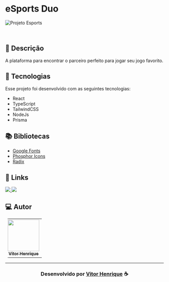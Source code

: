 # eSports Duo

![Projeto Esports](https://user-images.githubusercontent.com/85037374/191056144-dca26746-0e16-4eae-bf56-2232c64bf65b.png)

<br>

## 📝 Descrição 

A plataforma para encontrar o parceiro perfeito para jogar seu jogo favorito.


## 🚀 Tecnologias

Esse projeto foi desenvolvido com as seguintes tecnologias:

- React
- TypeScript
- TailwindCSS
- NodeJs
- Prisma

## 📚 Bibliotecas

- [Google Fonts](https://fonts.google.com/)
- [Phosphor Icons](https://phosphoricons.com/)
- [Radix](https://www.radix-ui.com/)

## 🔗 Links

<p align="left">
 
 <a href="https://www.linkedin.com/in/vitor-henrique-130b46159/" alt="Linkedin">
  <img src="https://img.shields.io/badge/-Linkedin-0A66C2?style=for-the-badge&logo=Linkedin&logoColor=FFFFFF&link=https://www.linkedin.com/in/vitor-henrique-130b46159/"/> 
 </a>

  <a href="#" alt="Portfolio">
  <img src="https://img.shields.io/badge/my_portfolio-000?style=for-the-badge&logo=ko-fi&logoColor=white&link="/>
 </a>

 </p>
 
## 💻 Autor<br>
<table style="border-radius: 10px;">
  <tr>
    <td align="center">
      <a href="https://github.com/vitorhenr1que">
        <img src="https://avatars.githubusercontent.com/u/85037374?v=4" width="100px;" /><br>
        <sub>
          <b>Vitor Henrique</b>
        </sub>
      </a>
    </td>
  </tr>
</table>

-----

  <h3 align="center"> Desenvolvido por <a href="https://www.linkedin.com/in/vitor-henrique-130b46159/">Vitor Henrique</a> ☕</h3>
